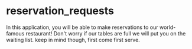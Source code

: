 # reservation_requests

In this application, you will be able to make reservations to our world-famous restaurant!
Don't worry if our tables are full we will put you on the waiting list. keep in mind though, first come first serve. 
